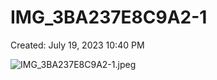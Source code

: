 # IMG_3BA237E8C9A2-1

Created: July 19, 2023 10:40 PM

![IMG_3BA237E8C9A2-1.jpeg](IMG_3BA237E8C9A2-1%20d1d92e89acaf48ccb3ae7c9ead8c8045/IMG_3BA237E8C9A2-1.jpeg)